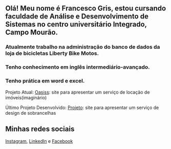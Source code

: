 ## Olá! Meu nome é Francesco Gris, estou cursando faculdade de Análise e Desenvolvimento de Sistemas no centro universitário Integrado, Campo Mourão.

### Atualmente trabalho na administração do banco de dados da loja de bicicletas Liberty Bike Motos.

### Tenho conhecimento em inglês intermediário-avançado.
### Tenho prática em word e excel.

Projeto Atual:
[Oasiss](https://github.com/bbrinsJoy/Oasiss):
site para apresentar um serviço de locação de imóveis(imaginário)

Último Projeto Desenvolvido:
[Projeto](https://github.com/FrancescoGris/portfolio):
site para apresentar um serviço de design de sobrancelhas


## Minhas redes sociais
[Instagram](https://www.instagram.com/fran_grisf/),
[LinkedIn](https://www.linkedin.com/in/francesco-gris-053092355/) e
[Facebook](https://www.facebook.com/profile.php?id=61573676675231)

